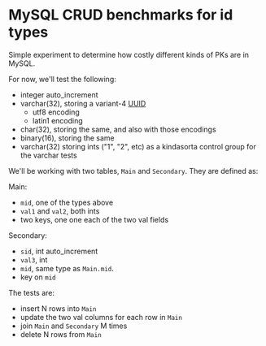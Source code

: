 MySQL CRUD benchmarks for id types
==================================

Simple experiment to determine how costly different kinds of PKs are in MySQL.

For now, we'll test the following:

- integer auto\_increment
- varchar(32), storing a variant-4 [UUID](http://en.wikipedia.org/wiki/Universally_unique_identifier#Version_4_.28random.29)
  - utf8 encoding
  - latin1 encoding
- char(32), storing the same, and also with those encodings
- binary(16), storing the same
- varchar(32) storing ints ("1", "2", etc) as a kindasorta control group for the varchar tests

We'll be working with two tables, `Main` and `Secondary`. They are defined as:

Main:

- `mid`, one of the types above
- `val1` and `val2`, both ints
- two keys, one one each of the two val fields

Secondary:

- `sid`, int auto\_increment
- `val3`, int
- `mid`, same type as `Main.mid`.
- key on `mid`

The tests are:

- insert N rows into `Main`
- update the two val columns for each row in `Main`
- join `Main` and `Secondary` M times
- delete N rows from `Main`
